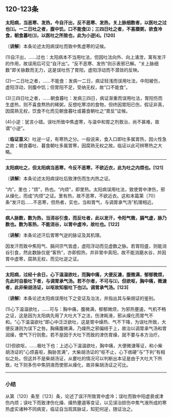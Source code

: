 ## 120-123条

**太阳病，当恶寒、发热，今自汗出，反不恶寒、发热，关上脉细数者，以医吐之过也⑴。一二日吐之者，腹中饥，口不能食⑵；三四日吐之者，不喜糜粥，欲食冷食，朝食暮吐⑶，以医吐之所致也，此为小逆⑷。[120]**

〔**讲解**〕本条论述太阳病误吐而致中焦虚寒的证候。

(1)自汗出，……过也：太阳病本不当用吐法，但因吐法向外、向上涌泄，寓有发汗的作用，故误用后可见“自汗出”。“反不恶寒、发热”则示表邪已解。“关上脉细数”即关脉数而无力，这是误吐伤了胃阳，虚阳浮动而不潜敛的反映。

(2)—二日吐之者，……不能食：发病一二日，病证轻浅而误用吐法，中阳被伤，虚阳浮动，则腹中饥；但胃阳不足，受纳无权，故“口不能食”。

(3)三四日吐之者，……朝食暮吐：发病三四日，病证渐重而误用吐法，胃阳伤而生虚热，则不喜食熬热的稀粥，反想吃寒凉的食物，但终因胃阳已伤，假证非真，因腐熟无权，饮食不化而见朝食暮吐或暮食朝吐之“胃反”证候。

(4)小逆：犹言小错。误吐所致中焦虚寒，与温中和胃之剂救治，尚不甚难，故谓“小逆”。

〔**临证意义**〕吐逆一证，有寒热之分。一般说来，食入口即吐多属胃热，因火性急之故；朝食暮吐、暮食朝吐多属胃寒，因腐熟无权之故。临证以此可辨寒热之大略。

------

**太阳病吐之，但太阳病当恶寒，今反不恶寒，不欲近衣，此为吐之内烦也。[121]**

〔**讲解**〕本条论述太阳病误吐后致津伤而生内热之证。

“内”，里也；“烦”，热也。“内烦”，即里热。太阳病误用吐法，致使胃中津伤，邪从燥化，而成“内烦”之证。里有热，故不恶寒，不欲近衣。这和本篇第〔70〕条“发汗后……不恶寒，但热者，实也，当和胃气，与调胃承气汤”机理相近。

------

**病人脉数，数为热，当消谷引食，而反吐者，此以发汗，令阳气微，膈气虚，脉乃数也。数为客热，不能消谷，以胃中虚冷，故吐也。[122]**

〔**讲解**〕本条论述汗后胃寒气逆的脉证及其机理。

因发汗而致中焦阳气、膈间宗气皆虚，虚阳浮动而见虚数之脉。若胃阳盛，则能消谷引食，然此数脉仅是“客热”，亦即假热，并非胃中真阳，故不能消磨水谷，并因胃中虚寒，腐熟无权，而见吐逆之证。

------

**太阳病，过经十余日，心下温温欲吐，而胸中痛，大便反溏，腹微满，郁郁微烦，先此时自极吐下者，与调胃承气汤。若不尔者，不可与⑴，但欲呕，胸中痛，微溏者，此非柴胡汤证，以呕故知极吐下也⑵。调胃承气汤。[123]**

〔**讲解**〕本条论述太阳病误用吐下之变证及治法，并指出其与柴胡证的鉴别。

(1)心下温温欲吐，……可与：胸中痛，腹微满，郁郁微烦，为邪热壅遏，气机不畅之证，这是因为太阳病先用了大吐大下之法，伤津耗液，邪从燥化而胃气不和。“心下温温欲吐”即心中泛泛欲吐，这是胃中燥热、气不下降，为误吐所致，大便反溏则为误下之咎。胸痛腹微满，乃燥热之邪偏结于上，故治以调胃承气汤和胃润燥，使气下行则愈。若不是因于大吐下而致的津伤胃燥，就不要与本方治疗。

(2)但欲呕，……极吐下也：上述心下温温欲吐，胸中痛，大便微溏等证，和小柴胡汤证的“心烦喜呕，胸胁苦满”，大柴胡汤证的“呕不止，心下痞硬”与“下利”有相似之处。但这并不是柴胡汤证，从要吐的情况可以判断出本证是由于大吐大下所致，吐下则多伤中焦阴液而使邪从燥化，故非柴胡汤证之可比。

------

### **小结**

从第〔120〕条至〔123〕条，论述了误汗所致胃中虚冷；误吐而致中阳虚衰或津伤内烦；误吐下而致津伤化燥、燥热壅遏等变证，以见误治损伤中焦气液所成的寒热虚实诸种不同病变，临证自当观其脉证，知犯何逆，随证治之。
